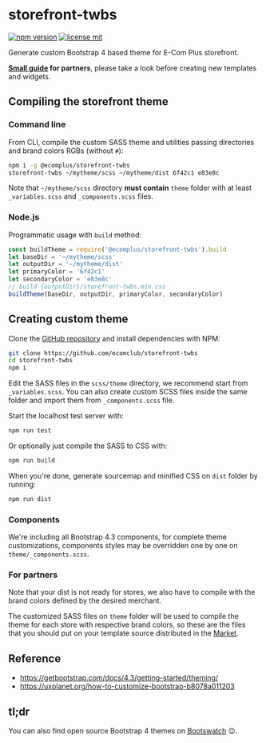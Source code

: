 # storefront-twbs

[![npm version](https://img.shields.io/npm/v/@ecomplus/storefront-twbs.svg)](https://www.npmjs.org/@ecomplus/storefront-twbs)
[![license mit](https://img.shields.io/badge/License-MIT-yellow.svg)](https://opensource.org/licenses/MIT)

Generate custom Bootstrap 4 based theme for E-Com Plus storefront.

**[Small guide](https://developers.e-com.plus/storefront-twbs/) for partners**,
please take a look before creating new
templates and widgets.

## Compiling the storefront theme

### Command line

From CLI, compile the custom SASS theme
and utilities passing directories
and brand colors RGBs (without `#`):

```bash
npm i -g @ecomplus/storefront-twbs
storefront-twbs ~/mytheme/scss ~/mytheme/dist 6f42c1 e83e8c
```

Note that `~/mytheme/scss` directory **must contain**
`theme` folder with at least
`_variables.scss` and `_components.scss` files.

### Node.js

Programmatic usage with `build` method:

```javascript
const buildTheme = require('@ecomplus/storefront-twbs').build
let baseDir = '~/mytheme/scss'
let outputDir = '~/mytheme/dist'
let primaryColor = '6f42c1'
let secondaryColor = 'e83e8c'
// build {outputDir}/storefront-twbs.min.css
buildTheme(baseDir, outputDir, primaryColor, secondaryColor)
```

## Creating custom theme

Clone the [GitHub repository](https://github.com/ecomclub/storefront-twbs)
and install dependencies with NPM:

```bash
git clone https://github.com/ecomclub/storefront-twbs
cd storefront-twbs
npm i
```

Edit the SASS files in the `scss/theme` directory,
we recommend start from `_variables.scss`.
You can also create custom SCSS files inside the same folder and
import them from `_components.scss` file.

Start the localhost test server with:

```bash
npm run test
```

Or optionally just compile the SASS to CSS with:

```bash
npm run build
```

When you're done, generate sourcemap and minified CSS
on `dist` folder by running:

```bash
npm run dist
```

### Components

We're including all Bootstrap 4.3 components,
for complete theme customizations, components styles may be
overridden one by one on `theme/_components.scss`.

### For partners

Note that your dist is not ready for stores,
we also have to compile with the brand colors defined by
the desired merchant.

The customized SASS files on `theme` folder will be used
to compile the theme for each store with respective
brand colors, so these are the files that you should
put on your template source
distributed in the [Market](https://market.e-com.plus).

## Reference

- https://getbootstrap.com/docs/4.3/getting-started/theming/
- https://uxplanet.org/how-to-customize-bootstrap-b8078a011203

## tl;dr

You can also find open source Bootstrap 4 themes
on [Bootswatch](https://bootswatch.com/) :wink:.
